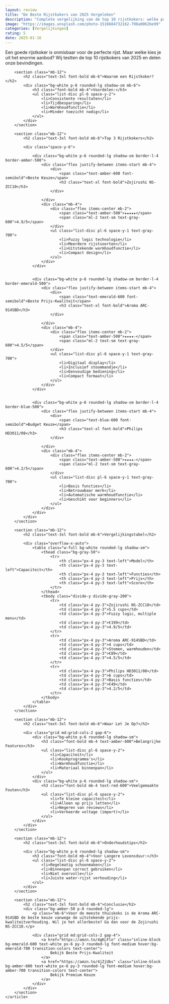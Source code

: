 ```yaml
---
layout: review
title: "De Beste Rijstkokers van 2025 Vergeleken"
description: "Complete vergelijking van de top 10 rijstkokers: welke past het beste bij jouw keuken?"
image: "https://images.unsplash.com/photo-1516684732162-798a0062be99"
categories: [Vergelijkingen]
rating: 5
date: 2025-01-16
---
```


<main class="container mx-auto px-4 py-12 max-w-4xl">
    <article class="prose prose-lg max-w-none">
        <div class="mb-12">
            <p class="text-xl leading-relaxed">
                Een goede rijstkoker is onmisbaar voor de perfecte rijst. Maar welke kies je uit het enorme aanbod? Wij testten de top 10 rijstkokers van 2025 en delen onze bevindingen.
            </p>
        </div>

        <section class="mb-12">
            <h2 class="text-3xl font-bold mb-6">Waarom een Rijstkoker?</h2>
            <div class="bg-white p-6 rounded-lg shadow-sm mb-6">
                <h3 class="font-bold mb-4">Voordelen:</h3>
                <ul class="list-disc pl-6 space-y-2">
                    <li>Consistente resultaten</li>
                    <li>Tijdbesparing</li>
                    <li>Warmhoudfunctie</li>
                    <li>Minder toezicht nodig</li>
                </ul>
            </div>
        </section>

        <section class="mb-12">
            <h2 class="text-3xl font-bold mb-6">Top 3 Rijstkokers</h2>
            
            <div class="space-y-6">
          
                <div class="bg-white p-6 rounded-lg shadow-sm border-l-4 border-amber-500">
                    <div class="flex justify-between items-start mb-4">
                        <div>
                            <span class="text-amber-600 font-semibold">Beste Keuze</span>
                            <h3 class="text-xl font-bold">Zojirushi NS-ZCC10</h3>
                        </div>
                      
                    </div>
                    <div class="mb-4">
                        <div class="flex items-center mb-2">
                            <span class="text-amber-500">★★★★★</span>
                            <span class="ml-2 text-sm text-gray-600">4.9/5</span>
                        </div>
                        <ul class="list-disc pl-6 space-y-1 text-gray-700">
                            <li>Fuzzy logic technologie</li>
                            <li>Meerdere rijstsoorten</li>
                            <li>Uitstekende warmhoudfunctie</li>
                            <li>Compact design</li>
                        </ul>
                    </div>
                </div>

           
                <div class="bg-white p-6 rounded-lg shadow-sm border-l-4 border-emerald-500">
                    <div class="flex justify-between items-start mb-4">
                        <div>
                            <span class="text-emerald-600 font-semibold">Beste Prijs-Kwaliteit</span>
                            <h3 class="text-xl font-bold">Aroma ARC-914SBD</h3>
                        </div>
                     
                    </div>
                    <div class="mb-4">
                        <div class="flex items-center mb-2">
                            <span class="text-amber-500">★★★★☆</span>
                            <span class="ml-2 text-sm text-gray-600">4.5/5</span>
                        </div>
                        <ul class="list-disc pl-6 space-y-1 text-gray-700">
                            <li>Digitaal display</li>
                            <li>Inclusief stoommandje</li>
                            <li>Eenvoudige bediening</li>
                            <li>Compact formaat</li>
                        </ul>
                    </div>
                </div>

             
                <div class="bg-white p-6 rounded-lg shadow-sm border-l-4 border-blue-500">
                    <div class="flex justify-between items-start mb-4">
                        <div>
                            <span class="text-blue-600 font-semibold">Budget Keuze</span>
                            <h3 class="text-xl font-bold">Philips HD3011/08</h3>
                        </div>
                       
                    </div>
                    <div class="mb-4">
                        <div class="flex items-center mb-2">
                            <span class="text-amber-500">★★★★☆</span>
                            <span class="ml-2 text-sm text-gray-600">4.2/5</span>
                        </div>
                        <ul class="list-disc pl-6 space-y-1 text-gray-700">
                            <li>Basis functies</li>
                            <li>Betrouwbaar merk</li>
                            <li>Automatische warmhoudfunctie</li>
                            <li>Geschikt voor beginners</li>
                        </ul>
                    </div>
                </div>
            </div>
        </section>

        <section class="mb-12">
            <h2 class="text-3xl font-bold mb-6">Vergelijkingstabel</h2>
            
            <div class="overflow-x-auto">
                <table class="w-full bg-white rounded-lg shadow-sm">
                    <thead class="bg-gray-50">
                        <tr>
                            <th class="px-4 py-3 text-left">Model</th>
                            <th class="px-4 py-3 text-left">Capaciteit</th>
                            <th class="px-4 py-3 text-left">Functies</th>
                            <th class="px-4 py-3 text-left">Prijs</th>
                            <th class="px-4 py-3 text-left">Score</th>
                        </tr>
                    </thead>
                    <tbody class="divide-y divide-gray-200">
                        <tr>
                            <td class="px-4 py-3">Zojirushi NS-ZCC10</td>
                            <td class="px-4 py-3">5.5 cups</td>
                            <td class="px-4 py-3">Fuzzy logic, multiple menu</td>
                            <td class="px-4 py-3">€199</td>
                            <td class="px-4 py-3">4.9/5</td>
                        </tr>
                        <tr>
                            <td class="px-4 py-3">Aroma ARC-914SBD</td>
                            <td class="px-4 py-3">4 cups</td>
                            <td class="px-4 py-3">Stomen, warmhouden</td>
                            <td class="px-4 py-3">€89</td>
                            <td class="px-4 py-3">4.5/5</td>
                        </tr>
                        <tr>
                            <td class="px-4 py-3">Philips HD3011/08</td>
                            <td class="px-4 py-3">6 cups</td>
                            <td class="px-4 py-3">Basis functies</td>
                            <td class="px-4 py-3">€49</td>
                            <td class="px-4 py-3">4.2/5</td>
                        </tr>
                    </tbody>
                </table>
            </div>
        </section>

        <section class="mb-12">
            <h2 class="text-3xl font-bold mb-6">Waar Let Je Op?</h2>
            
            <div class="grid md:grid-cols-2 gap-6">
                <div class="bg-white p-6 rounded-lg shadow-sm">
                    <h3 class="font-bold mb-4 text-amber-600">Belangrijke Features</h3>
                    <ul class="list-disc pl-6 space-y-2">
                        <li>Capaciteit</li>
                        <li>Kookprogramma's</li>
                        <li>Warmhoudfunctie</li>
                        <li>Materiaal binnenpan</li>
                    </ul>
                </div>
                <div class="bg-white p-6 rounded-lg shadow-sm">
                    <h3 class="font-bold mb-4 text-red-600">Veelgemaakte Fouten</h3>
                    <ul class="list-disc pl-6 space-y-2">
                        <li>Te kleine capaciteit</li>
                        <li>Alleen op prijs letten</li>
                        <li>Negeren van reviews</li>
                        <li>Verkeerde voltage (import)</li>
                    </ul>
                </div>
            </div>
        </section>

        <section class="mb-12">
            <h2 class="text-3xl font-bold mb-6">Onderhoudstips</h2>
            
            <div class="bg-white p-6 rounded-lg shadow-sm">
                <h3 class="font-bold mb-4">Voor Langere Levensduur:</h3>
                <ul class="list-disc pl-6 space-y-2">
                    <li>Regelmatig schoonmaken</li>
                    <li>Binnenpan correct gebruiken</li>
                    <li>Niet overvolle</li>
                    <li>Juiste water-rijst verhouding</li>
                </ul>
            </div>
        </section>

        <section class="mb-12">
            <h2 class="text-3xl font-bold mb-6">Conclusie</h2>
            <div class="bg-amber-50 p-8 rounded-lg">
                <p class="mb-6">Voor de meeste thuiskoks is de Aroma ARC-914SBD de beste keuze vanwege de uitstekende prijs-kwaliteitverhouding. Wil je het allerbeste? Ga dan voor de Zojirushi NS-ZCC10.</p>
                
                <div class="grid md:grid-cols-2 gap-4">
                    <a href="https://amzn.to/4gKLFlo" class="inline-block bg-emerald-600 text-white px-6 py-3 rounded-lg font-medium hover:bg-emerald-700 transition-colors text-center">
                        Bekijk Beste Prijs-Kwaliteit
                    </a>
                    <a href="https://amzn.to/4jZjUbs" class="inline-block bg-amber-600 text-white px-6 py-3 rounded-lg font-medium hover:bg-amber-700 transition-colors text-center">
                        Bekijk Premium Keuze
                    </a>
                </div>
            </div>
        </section>
    </article>
</main>